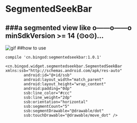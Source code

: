 # SegmentedSeekBar
###a segmented view like o——o——o
minSdkVersion >= 14 (⊙o⊙)…
------
![gif](https://github.com/bean883/SegmentedSeekBar/blob/master/pic/demo.gif)
##how to use
```
compile 'cn.bingod:segmentedseekbar:1.0.1'
```
```
<cn.bingod.widget.segmentedseekbar.SegmentedSeekBar xmlns:ssb="http://schemas.android.com/apk/res-auto"
        android:id="@+id/ssb"
        android:layout_width="match_parent"
        android:layout_height="wrap_content"
        android:padding="0dp"
        ssb:line_color="#ccc"
        ssb:line_weight="2dp"
        ssb:orientation="horizontal"
        ssb:segmentCount="5"
        ssb:segmentDrawable="@drawable/dot"
        ssb:touchDrawable="@drawable/move_dot" />
```
